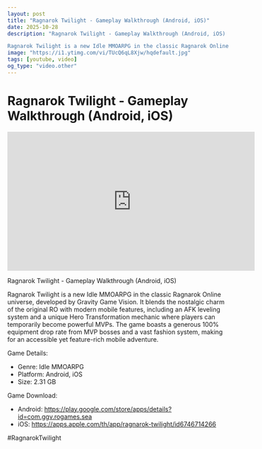 ```yaml
---
layout: post
title: "Ragnarok Twilight - Gameplay Walkthrough (Android, iOS)"
date: 2025-10-28
description: "Ragnarok Twilight - Gameplay Walkthrough (Android, iOS)

Ragnarok Twilight is a new Idle MMOARPG in the classic Ragnarok Online universe, developed by G..."
image: "https://i1.ytimg.com/vi/TUcQ6qL8Xjw/hqdefault.jpg"
tags: [youtube, video]
og_type: "video.other"
---
```


<script type="application/ld+json">
{
  "@context": "http://schema.org",
  "@type": "VideoObject",
  "name": "Ragnarok Twilight - Gameplay Walkthrough (Android, iOS)",
  "description": "Ragnarok Twilight - Gameplay Walkthrough (Android, iOS)\n\nRagnarok Twilight is a new Idle MMOARPG in the classic Ragnarok Online universe, developed by Gravity Game Vision. It blends the nostalgic charm of the original RO with modern mobile features, including an AFK leveling system and a unique Hero Transformation mechanic where players can temporarily become powerful MVPs. The game boasts a generous 100% equipment drop rate from MVP bosses and a vast fashion system, making for an accessible yet feature-rich mobile adventure.\n\nGame Details:\n\n- Genre: Idle MMOARPG\n- Platform: Android, iOS\n- Size: 2.31 GB\n\nGame Download:\n\n- Android: https://play.google.com/store/apps/details?id=com.ggv.rogames.sea\n- iOS: https://apps.apple.com/th/app/ragnarok-twilight/id6746714266\n\n#RagnarokTwilight",
  "thumbnailUrl": "https://i1.ytimg.com/vi/TUcQ6qL8Xjw/hqdefault.jpg",
  "uploadDate": "2025-10-28T06:31:35",
  "embedUrl": "https://www.youtube.com/embed/TUcQ6qL8Xjw",
  "publisher": {
    "@type": "Person",
    "name": "Celo Zaga"
  },
  "mainEntityOfPage": {
    "@type": "WebPage",
    "@id": "https://celozaga.github.io/2025/10/28/ragnarok-twilight---gameplay-walkthrough-(android,-ios)-TUcQ6qL8Xjw.html"
  },
  "duration": "PT0M0S"
}
</script>

<script type="application/ld+json">
{
  "@context": "http://schema.org",
  "@type": "BlogPosting",
  "headline": "Ragnarok Twilight - Gameplay Walkthrough (Android, iOS)",
  "image": "https://i1.ytimg.com/vi/TUcQ6qL8Xjw/hqdefault.jpg",
  "publisher": {
    "@type": "Person",
    "name": "Celo Zaga"
  },
  "url": "https://celozaga.github.io/2025/10/28/ragnarok-twilight---gameplay-walkthrough-(android,-ios)-TUcQ6qL8Xjw.html",
  "datePublished": "2025-10-28T06:31:35",
  "dateCreated": "2025-10-28T06:31:35",
  "dateModified": "2025-10-28T06:31:35",
  "description": "Ragnarok Twilight - Gameplay Walkthrough (Android, iOS)\n\nRagnarok Twilight is a new Idle MMOARPG in the classic Ragnarok Online universe, developed by G...",
  "author": {
    "@type": "Person",
    "name": "Celo Zaga"
  },
  "mainEntityOfPage": {
    "@type": "WebPage",
    "@id": "https://celozaga.github.io/2025/10/28/ragnarok-twilight---gameplay-walkthrough-(android,-ios)-TUcQ6qL8Xjw.html"
  }
}
</script>

<h1 class="youtube-post-title">Ragnarok Twilight - Gameplay Walkthrough (Android, iOS)</h1>

<iframe width="560" height="315" src="https://www.youtube.com/embed/TUcQ6qL8Xjw" class="youtube-post-embed" frameborder="0" allowfullscreen></iframe>

<p class="youtube-post-description">Ragnarok Twilight - Gameplay Walkthrough (Android, iOS)

Ragnarok Twilight is a new Idle MMOARPG in the classic Ragnarok Online universe, developed by Gravity Game Vision. It blends the nostalgic charm of the original RO with modern mobile features, including an AFK leveling system and a unique Hero Transformation mechanic where players can temporarily become powerful MVPs. The game boasts a generous 100% equipment drop rate from MVP bosses and a vast fashion system, making for an accessible yet feature-rich mobile adventure.

Game Details:

- Genre: Idle MMOARPG
- Platform: Android, iOS
- Size: 2.31 GB

Game Download:

- Android: https://play.google.com/store/apps/details?id=com.ggv.rogames.sea
- iOS: https://apps.apple.com/th/app/ragnarok-twilight/id6746714266

#RagnarokTwilight</p>
